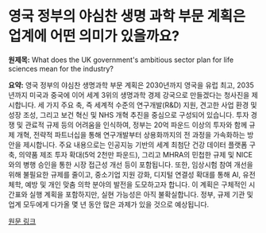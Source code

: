 # 영국 정부의 야심찬 생명 과학 부문 계획은 업계에 어떤 의미가 있을까요?

**원제목:** What does the UK government's ambitious sector plan for life sciences mean for the industry?

**요약:** 영국 정부의 야심찬 생명과학 부문 계획은 2030년까지 영국을 유럽 최고, 2035년까지 미국과 중국에 이어 세계 3위의 생명과학 경제 강국으로 만들겠다는 청사진을 제시합니다.  세 가지 주요 축, 즉 세계적 수준의 연구개발(R&D) 지원, 견고한 사업 환경 및 성장 조성, 그리고 보건 혁신 및 NHS 개혁 추진을 중심으로 구성되어 있습니다.  투자 경쟁 및 관료적 규제 등의 어려움을 인식하여, 정부는 20억 파운드 이상의 투자와 함께 규제 개혁, 전략적 파트너십을 통해 연구개발부터 상용화까지의 전 과정을 가속화하는 방안을 제시합니다.  주요 내용으로는 인공지능 기반의 세계 최첨단 건강 데이터 플랫폼 구축, 의약품 제조 투자 확대(5억 2천만 파운드), 그리고 MHRA의 민첩한 규제 및 NICE와의 병행 승인을 통한 시장 접근성 개선 등이 포함됩니다.  또한, 임상시험 참여 개선을 위해 불필요한 규제를 줄이고, 중소기업 지원 강화, 디지털 연결성 확대를 통해 AI, 유전체학, 예방 및 개인 맞춤 의학 분야의 발전을 도모하고자 합니다.  이 계획은 구체적인 시간표와 실행 계획을 포함하지만,  실현 가능성은 아직 불확실합니다.  정부, 규제 기관 및 업계 모두에게 다가올 몇 년 동안 많은 과제가 있을 것으로 예상됩니다.

[원문 링크](https://www.osborneclarke.com/insights/what-does-uk-governments-ambitious-sector-plan-life-sciences-mean-industry)
